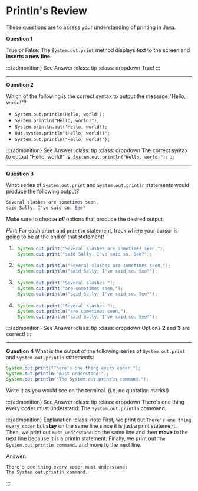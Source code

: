 # Println's Review

These questions are to assess your understanding of printing in Java.

**Question 1**

True or False: The `System.out.print` method displays text to the screen and **inserts a new line**.

:::{admonition} See Answer
:class: tip
:class: dropdown
True!
:::

<hr>

**Question 2**

Which of the following is the correct syntax to output the message "Hello, world!"?
- `System.out.println(Hello, world!);`
- `System.println("Hello, world!");`
- `System.println.out('Hello, world!);`
- `Out.system.println"(Hello, world!)";`
- `System.out.println("Hello, world!");`

:::{admonition} See Answer
:class: tip
:class: dropdown
The correct syntax to output "Hello, world!" is:
`System.out.println("Hello, world!");`
:::

<hr>

**Question 3**

What series of `System.out.print` and `System.out.println` statements would produce the following output? 

``` java
Several slashes are sometimes seen,
said Sally. I've said so. See?
```

Make sure to choose ***all*** options that produce the desired output.

*Hint*: For each `print` and `println` statement, track where your cursor is going to be at the end of that statement!

1. ```java 
    System.out.print("Several slashes are sometimes seen,");
    System.out.print("said Sally. I've said so. See?");
   ```
2. ```java 
    System.out.println("Several slashes are sometimes seen,");
    System.out.println("said Sally. I've said so. See?");
   ```
3. ```java 
    System.out.print("Several slashes ");
    System.out.print("are sometimes seen,");
    System.out.println("said Sally. I've said so. See?");
   ```
4. ```java 
    System.out.print("Several slashes ");
    System.out.println("are sometimes seen,");
    System.out.println("said Sally. I've said so. See?");
   ```

:::{admonition} See Answer
:class: tip
:class: dropdown
Options **2** and **3** are correct!
:::

<hr>

**Question 4**
What is the output of the following series of `System.out.print` and `System.out.println` statements:
```java
System.out.print("There's one thing every coder ");
System.out.println("must understand:");
System.out.println("The System.out.println command.");
```

Write it as you would see on the terminal. (i.e. no quotation marks!)

:::{admonition} See Answer
:class: tip
:class: dropdown
There's one thing every coder must understand: The `System.out.println` command.

:::{admonition} Explanation
:class: note
First, we print out `There's one thing every coder` but **stay** on the same line since it is just a print statement. Then, we print out `must understand`: on the same line and then **move** to the next line because it is a println statement. Finally, we print out `The System.out.println command.` and move to the next line.

Answer:
``` text
There's one thing every coder must understand:
The System.out.println command.
```
:::